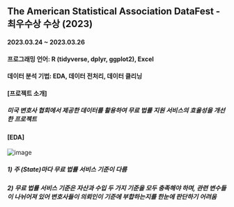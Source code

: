 ## The American Statistical Association DataFest - 최우수상 수상 (2023)
#### 2023.03.24 ~ 2023.03.26
#### 프로그래밍 언어: R (tidyverse, dplyr, ggplot2), Excel
#### 데이터 분석 기법: EDA, 데이터 전처리, 데이터 클리닝


#### [프로젝트 소개]
##### 미국 변호사 협회에서 제공한 데이터를 활용하여 무료 법률 지원 서비스의 효율성을 개선한 프로젝트


#### [EDA]
![image](https://github.com/YounseoKim62/Data-Analysis-Projects-KR/assets/161654460/5f49c270-5572-4cfa-8786-f2de19966bf9)
##### 1) 주 (State)마다 무료 법률 서비스 기준이 다름 
##### 2) 무료 법률 서비스 기준은 자산과 수입 두 가지 기준을 모두 충족해야 하며,   관련 변수들이 나뉘어져 있어 변호사들이 의뢰인이 기준에 부합하는지를 한눈에 판단하기 어려움



